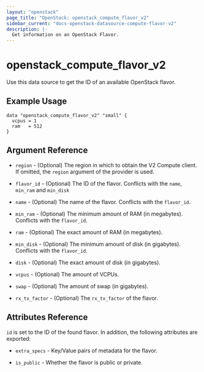 ```yaml
---
layout: "openstack"
page_title: "OpenStack: openstack_compute_flavor_v2"
sidebar_current: "docs-openstack-datasource-compute-flavor-v2"
description: |-
  Get information on an OpenStack Flavor.
---
```


# openstack\_compute\_flavor\_v2

Use this data source to get the ID of an available OpenStack flavor.

## Example Usage

```hcl
data "openstack_compute_flavor_v2" "small" {
  vcpus = 1
  ram   = 512
}
```

## Argument Reference

* `region` - (Optional) The region in which to obtain the V2 Compute client.
    If omitted, the `region` argument of the provider is used.

* `flavor_id` - (Optional) The ID of the flavor. Conflicts with the `name`,
    `min_ram` and `min_disk`

* `name` - (Optional) The name of the flavor. Conflicts with the `flavor_id`.

* `min_ram` - (Optional) The minimum amount of RAM (in megabytes). Conflicts
   with the `flavor_id`.

* `ram` - (Optional) The exact amount of RAM (in megabytes).

* `min_disk` - (Optional) The minimum amount of disk (in gigabytes). Conflicts
   with the `flavor_id`.

* `disk` - (Optional) The exact amount of disk (in gigabytes).

* `vcpus` - (Optional) The amount of VCPUs.

* `swap` - (Optional) The amount of swap (in gigabytes).

* `rx_tx_factor` - (Optional) The `rx_tx_factor` of the flavor.


## Attributes Reference

`id` is set to the ID of the found flavor. In addition, the following attributes
are exported:

* `extra_specs` - Key/Value pairs of metadata for the flavor.

* `is_public` - Whether the flavor is public or private.
